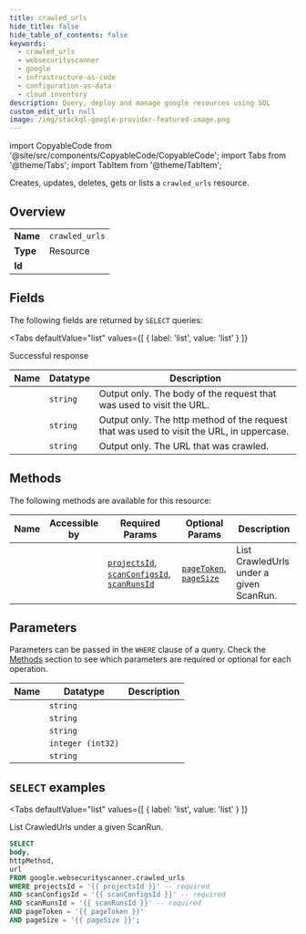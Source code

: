 ```yaml
--- 
title: crawled_urls
hide_title: false
hide_table_of_contents: false
keywords:
  - crawled_urls
  - websecurityscanner
  - google
  - infrastructure-as-code
  - configuration-as-data
  - cloud inventory
description: Query, deploy and manage google resources using SQL
custom_edit_url: null
image: /img/stackql-google-provider-featured-image.png
---
```


import CopyableCode from '@site/src/components/CopyableCode/CopyableCode';
import Tabs from '@theme/Tabs';
import TabItem from '@theme/TabItem';

Creates, updates, deletes, gets or lists a <code>crawled_urls</code> resource.

## Overview
<table><tbody>
<tr><td><b>Name</b></td><td><code>crawled_urls</code></td></tr>
<tr><td><b>Type</b></td><td>Resource</td></tr>
<tr><td><b>Id</b></td><td><CopyableCode code="google.websecurityscanner.crawled_urls" /></td></tr>
</tbody></table>

## Fields

The following fields are returned by `SELECT` queries:

<Tabs
    defaultValue="list"
    values={[
        { label: 'list', value: 'list' }
    ]}
>
<TabItem value="list">

Successful response

<table>
<thead>
    <tr>
    <th>Name</th>
    <th>Datatype</th>
    <th>Description</th>
    </tr>
</thead>
<tbody>
<tr>
    <td><CopyableCode code="body" /></td>
    <td><code>string</code></td>
    <td>Output only. The body of the request that was used to visit the URL.</td>
</tr>
<tr>
    <td><CopyableCode code="httpMethod" /></td>
    <td><code>string</code></td>
    <td>Output only. The http method of the request that was used to visit the URL, in uppercase.</td>
</tr>
<tr>
    <td><CopyableCode code="url" /></td>
    <td><code>string</code></td>
    <td>Output only. The URL that was crawled.</td>
</tr>
</tbody>
</table>
</TabItem>
</Tabs>

## Methods

The following methods are available for this resource:

<table>
<thead>
    <tr>
    <th>Name</th>
    <th>Accessible by</th>
    <th>Required Params</th>
    <th>Optional Params</th>
    <th>Description</th>
    </tr>
</thead>
<tbody>
<tr>
    <td><a href="#list"><CopyableCode code="list" /></a></td>
    <td><CopyableCode code="select" /></td>
    <td><a href="#parameter-projectsId"><code>projectsId</code></a>, <a href="#parameter-scanConfigsId"><code>scanConfigsId</code></a>, <a href="#parameter-scanRunsId"><code>scanRunsId</code></a></td>
    <td><a href="#parameter-pageToken"><code>pageToken</code></a>, <a href="#parameter-pageSize"><code>pageSize</code></a></td>
    <td>List CrawledUrls under a given ScanRun.</td>
</tr>
</tbody>
</table>

## Parameters

Parameters can be passed in the `WHERE` clause of a query. Check the [Methods](#methods) section to see which parameters are required or optional for each operation.

<table>
<thead>
    <tr>
    <th>Name</th>
    <th>Datatype</th>
    <th>Description</th>
    </tr>
</thead>
<tbody>
<tr id="parameter-projectsId">
    <td><CopyableCode code="projectsId" /></td>
    <td><code>string</code></td>
    <td></td>
</tr>
<tr id="parameter-scanConfigsId">
    <td><CopyableCode code="scanConfigsId" /></td>
    <td><code>string</code></td>
    <td></td>
</tr>
<tr id="parameter-scanRunsId">
    <td><CopyableCode code="scanRunsId" /></td>
    <td><code>string</code></td>
    <td></td>
</tr>
<tr id="parameter-pageSize">
    <td><CopyableCode code="pageSize" /></td>
    <td><code>integer (int32)</code></td>
    <td></td>
</tr>
<tr id="parameter-pageToken">
    <td><CopyableCode code="pageToken" /></td>
    <td><code>string</code></td>
    <td></td>
</tr>
</tbody>
</table>

## `SELECT` examples

<Tabs
    defaultValue="list"
    values={[
        { label: 'list', value: 'list' }
    ]}
>
<TabItem value="list">

List CrawledUrls under a given ScanRun.

```sql
SELECT
body,
httpMethod,
url
FROM google.websecurityscanner.crawled_urls
WHERE projectsId = '{{ projectsId }}' -- required
AND scanConfigsId = '{{ scanConfigsId }}' -- required
AND scanRunsId = '{{ scanRunsId }}' -- required
AND pageToken = '{{ pageToken }}'
AND pageSize = '{{ pageSize }}';
```
</TabItem>
</Tabs>
